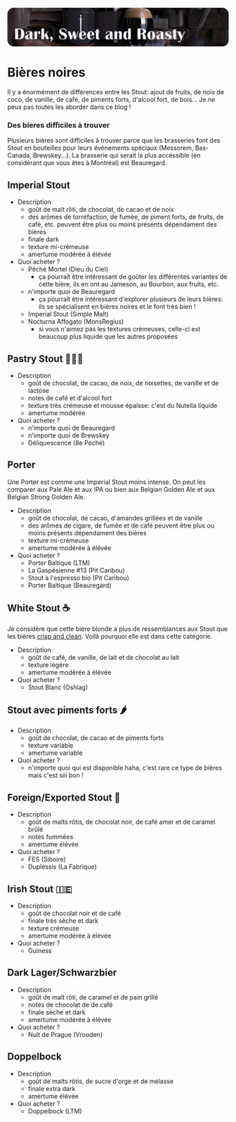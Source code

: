 ![Noires](/images/noires.png)

# Bières noires

Il y a énormément de différences entre les Stout: ajout de fruits, de noix de coco, de vanille, de café, de piments forts, d'alcool fort, de bois... Je ne peux pas toutes les aborder dans ce blog !

### Des bieres difficiles à trouver

Plusieurs bières sont difficiles à trouver parce que les brasseries font des Stout en bouteilles pour leurs événements spéciaux (Messorem, Bas-Canada, Brewskey...). La brasserie qui serait la plus accéssible (en considérant que vous êtes à Montréal) est Beauregard.

## Imperial Stout

* Description
  * goût de malt rôti, de chocolat, de cacao et de noix
  * des arômes de torréfaction, de fumée, de piment forts, de fruits, de café, etc. peuvent être plus ou moins présents dépendament des bières
  * finale dark
  * texture mi-crémeuse
  * amertume modérée à élévée
* Quoi acheter ?
  * Péché Mortel (Dieu du Ciel)
    * ça pourraît être intéressant de goûter les différentes variantes de cette bière, ils en ont au Jameson, au Bourbon, aux fruits, etc.
  * n'importe quoi de Beauregard
    * ça pourraît être intéressant d'explorer plusieurs de leurs bières: ils se spécialisent en bières noires et le font très bien !
  * Imperial Stout (Simple Malt)
  * Nocturna Affogato (MonsRegius)
    * si vous n'aimez pas les textures crémeuses, celle-ci est beaucoup plus liquide que les autres proposées

## Pastry Stout 🍫🥛🍩

* Description
  * goût de chocolat, de cacao, de noix, de noisettes, de vanille et de lactose
  * notes de café et d'alcool fort
  * texture très crémeuse et mousse épaisse: c'est du Nutella liquide
  * amertume modérée
* Quoi acheter ?
  * n'importe quoi de Beauregard
  * n'importe quoi de Brewskey
  * Déliquescence (8e Péché)

## Porter

Une Porter est comme une Imperial Stout moins intense. On peut les comparer aux Pale Ale et aux IPA ou bien aux Belgian Golden Ale et aux Belgian Strong Golden Ale.

* Description
  * goût de chocolat, de cacao, d'amandes grillées et de vanille
  * des arômes de cigare, de fumée et de café peuvent être plus ou moins présents dépendament des bières
  * texture mi-crémeuse
  * amertume modérée à élévée
* Quoi acheter ?
  * Porter Baltique (LTM)
  * La Gaspésienne #13 (Pit Caribou)
  * Stout à l'espresso bio (Pit Caribou)
  * Porter Baltique (Beauregard)

## White Stout ☕

Je considère que cette bière blonde a plus de ressemblances aux Stout que les bières [crisp and clean](). Voilà pourquoi elle est dans cette catégorie.

* Description
  * goût de café, de vanille, de lait et de chocolat au lait
  * texture légère
  * amertume modérée à élévée
* Quoi acheter ?
  * Stout Blanc (Oshlag)

## Stout avec piments forts 🌶️

* Description
  * goût de chocolat, de cacao et de piments forts
  * texture variable
  * amertume variable
* Quoi acheter ?
  * n'importe quoi qui est disponible haha, c'est rare ce type de bières mais c'est siii bon !

## Foreign/Exported Stout 🛬

* Description
  * goût de malts rôtis, de chocolat noir, de café amer et de caramel brûlé
  * notes fummées
  * amertume élévée
* Quoi acheter ?
  * FES (Siboire)
  * Duplessis (La Fabrique)

## Irish Stout 🇮🇪

* Description
  * goût de chocolat noir et de café
  * finale très sèche et dark
  * texture crémeuse
  * amertume modérée à élévée
* Quoi acheter ?
  * Guiness

## Dark Lager/Schwarzbier

* Description
  * goût de malt rôti, de caramel et de pain grillé
  * notes de chocolat de de café
  * finale sèche et dark
  * amertume modérée à élévée
* Quoi acheter ?
  * Nuit de Prague (Vrooden)

## Doppelbock

* Description
  * goût de malts rôtis, de sucre d'orge et de mélasse
  * finale extra dark
  * amertume élévée
* Quoi acheter ?
  * Doppelbock (LTM)
